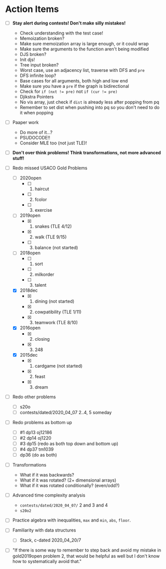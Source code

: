 # Action Items

- [ ] **Stay alert during contests! Don't make silly mistakes!**
    - Check understanding with the test case!
    - Memoization broken?
	- Make sure memoization array is large enough, or it could wrap
	- Make sure the arguments to the function aren't being modified
    - DJS broken?
	- Init djs!
    - Tree input broken?
	- Worst case, use an adjacency list, traverse with DFS and `pre`
    - DFS infinite loop?
	- Base cases for all arguments, both high and low end
	- Make sure you have a `pre` if the graph is bidirectional
	- Check for `if (nxt != pre)` not `if (cur != pre)`
    - Djikstra Pointers
	- No vis array, just check if `dist` is already less after popping from pq
	- Remember to set dist when pushing into pq so you don't need to do it when popping
- [ ] Paaper work
    - Do more of it...?
    - PSUDOCODE!!
    - Consider MLE too (not just TLE)!
- [ ] **Don't over think problems! Think transformations, not more advanced stuff!**
- [ ] Redo missed USACO Gold Problems
    - [ ] 2020open
        - [ ] 1. haircut
        - [ ] 2. fcolor
        - [ ] 3. exercise
    - [ ] 2019open
        - [x] 1. snakes (TLE 4/12)
        - [x] 2. walk (TLE 9/15)
        - [ ] 3. balance (not started)
    - [ ] 2018open
        - [ ] 1. sort
        - [ ] 2. milkorder
        - [ ] 3. talent
    - [x] 2018dec
        - [x] 1. dining (not started)
        - [x] 2. cowpatibility (TLE 1/11)
        - [x] 3. teamwork (TLE 8/10)
    - [x] 2016open
        - [x] 2. closing
        - [x] 3. 248
    - [x] 2015dec
        - [x] 1. cardgame (not started)
        - [x] 2. feast
        - [x] 3. dream
- [ ] Redo other problems
    - [ ] s20o
    - [ ] contests/dated/2020_04_07 2..4, 5 someday
- [ ] Redo problems as bottom up
    - [ ] #1 dp13 oj12186
    - [ ] #2 dp14 oj1220
    - [ ] #3 dp15 (redo as both top down and bottom up)
    - [ ] #4 dp37 tm1039
    - [ ] dp36 (do as both)
- [ ] Transformations
    - What if it was backwards?
    - What if it was rotated? (2+ dimensional arrays)
	- What if it was rotated conditionally? (even/odd?)
- [ ] Advanced time complexity analysis
    - `contests/dated/2020_04_07/` 2 and 3 and 4
    - `s20o2`
- [ ] Practice algebra with inequalities, `max` and `min`, `abs`, `floor`.
- [ ] Familiarity with data structures
    - [ ] Stack, c-dated 2020_04_20/7
- [ ] "If there is some way to remember to step back and avoid my mistake in gold2019open problem 2, that would be helpful as well but I don't know how to systematically avoid that."

